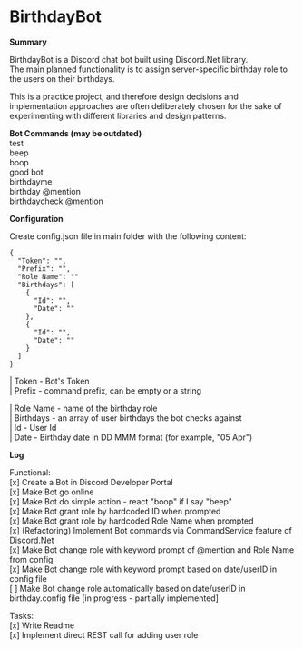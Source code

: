 # BirthdayBot  

**Summary**  

BirthdayBot is a Discord chat bot built using Discord.Net library.  
The main planned functionality is to assign server-specific birthday role to the users on their birthdays.  

This is a practice project, and therefore design decisions and implementation approaches are often deliberately chosen for the sake of experimenting with different libraries and design patterns.  

**Bot Commands (may be outdated)**  
test  
beep  
boop  
good bot  
birthdayme  
birthday @mention  
birthdaycheck @mention  

**Configuration**  

Create config.json file in main folder with the following content:  

	{  
	  "Token": "",  
	  "Prefix": "",  
	  "Role Name": ""  
	  "Birthdays": [  
        {  
          "Id": "",  
          "Date": ""  
        },  
        {  
          "Id": "",  
          "Date": ""  
        }  
      ]  
	}  

| Token - Bot's Token  
| Prefix - command prefix, can be empty or a string  

| Role Name - name of the birthday role  
| Birthdays - an array of user birthdays the bot checks against  
|   Id - User Id  
|   Date - Birthday date in DD MMM format (for example, "05 Apr")  

**Log**

Functional:  
\[x\] Create a Bot in Discord Developer Portal  
\[x\] Make Bot go online  
\[x\] Make Bot do simple action - react "boop" if I say "beep"  
\[x\] Make Bot grant role by hardcoded ID when prompted  
\[x\] Make Bot grant role by hardcoded Role Name when prompted  
\[x\] (Refactoring) Implement Bot commands via CommandService feature of Discord.Net  
\[x\] Make Bot change role with keyword prompt of @mention and Role Name from config  
\[x\] Make Bot change role with keyword prompt based on date/userID in config file  
\[ \] Make Bot change role automatically based on date/userID in birthday.config file \[in progress - partially implemented\]  

Tasks:  
\[x\] Write Readme  
\[x\] Implement direct REST call for adding user role  
  

